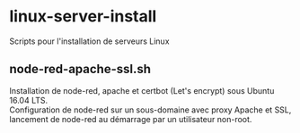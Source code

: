 # linux-server-install
Scripts pour l'installation de serveurs Linux

## node-red-apache-ssl.sh
Installation de node-red, apache et certbot (Let's encrypt) sous Ubuntu 16.04 LTS.<br />
Configuration de node-red sur un sous-domaine avec proxy Apache et SSL, lancement de node-red au démarrage par un utilisateur non-root.
